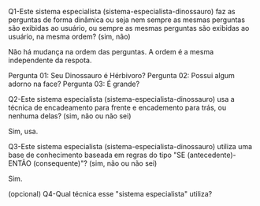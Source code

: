 


Q1-Este sistema especialista (sistema-especialista-dinossauro) faz as perguntas de forma dinâmica ou seja nem sempre as mesmas perguntas são exibidas ao usuário, ou sempre as mesmas perguntas são exibidas ao usuário, na mesma ordem? (sim, não)

Não há mudança na ordem das perguntas. A ordem é a mesma independente da respota.

Pergunta 01: Seu Dinossauro é Hérbivoro?
Pergunta 02: Possui algum adorno na face?
Pergunta 03: É grande?

Q2-Este sistema especialista (sistema-especialista-dinossauro) usa a técnica de encadeamento para frente e encademento para trás, ou nenhuma delas? (sim, não ou não sei)

Sim, usa.


Q3-Este sistema especialista (sistema-especialista-dinossauro) utiliza uma base de conhecimento baseada em regras do tipo "SE (antecedente)-ENTÃO (consequente)"? (sim, não ou não sei)

Sim.


(opcional) Q4-Qual técnica esse "sistema especialista" utiliza?
